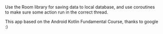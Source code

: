 Use the Room library for saving data to local database, and use coroutines to make sure some action run in the correct thread.

This app based on the Android Kotlin Fundamental Course, thanks to google :)
